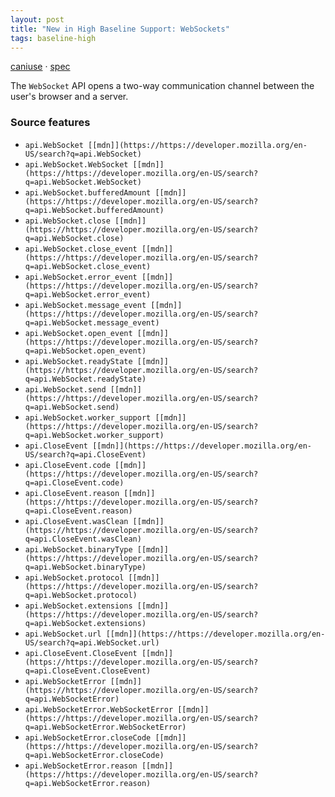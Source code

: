 ```yaml
---
layout: post
title: "New in High Baseline Support: WebSockets"
tags: baseline-high
---
```


[caniuse](https://caniuse.com/?search=websockets) · [spec](https://websockets.spec.whatwg.org/)

The `WebSocket` API opens a two-way communication channel between the user's browser and a server.

### Source features

- ``api.WebSocket [[mdn]](https://https://developer.mozilla.org/en-US/search?q=api.WebSocket)``
- ``api.WebSocket.WebSocket [[mdn]](https://https://developer.mozilla.org/en-US/search?q=api.WebSocket.WebSocket)``
- ``api.WebSocket.bufferedAmount [[mdn]](https://https://developer.mozilla.org/en-US/search?q=api.WebSocket.bufferedAmount)``
- ``api.WebSocket.close [[mdn]](https://https://developer.mozilla.org/en-US/search?q=api.WebSocket.close)``
- ``api.WebSocket.close_event [[mdn]](https://https://developer.mozilla.org/en-US/search?q=api.WebSocket.close_event)``
- ``api.WebSocket.error_event [[mdn]](https://https://developer.mozilla.org/en-US/search?q=api.WebSocket.error_event)``
- ``api.WebSocket.message_event [[mdn]](https://https://developer.mozilla.org/en-US/search?q=api.WebSocket.message_event)``
- ``api.WebSocket.open_event [[mdn]](https://https://developer.mozilla.org/en-US/search?q=api.WebSocket.open_event)``
- ``api.WebSocket.readyState [[mdn]](https://https://developer.mozilla.org/en-US/search?q=api.WebSocket.readyState)``
- ``api.WebSocket.send [[mdn]](https://https://developer.mozilla.org/en-US/search?q=api.WebSocket.send)``
- ``api.WebSocket.worker_support [[mdn]](https://https://developer.mozilla.org/en-US/search?q=api.WebSocket.worker_support)``
- ``api.CloseEvent [[mdn]](https://https://developer.mozilla.org/en-US/search?q=api.CloseEvent)``
- ``api.CloseEvent.code [[mdn]](https://https://developer.mozilla.org/en-US/search?q=api.CloseEvent.code)``
- ``api.CloseEvent.reason [[mdn]](https://https://developer.mozilla.org/en-US/search?q=api.CloseEvent.reason)``
- ``api.CloseEvent.wasClean [[mdn]](https://https://developer.mozilla.org/en-US/search?q=api.CloseEvent.wasClean)``
- ``api.WebSocket.binaryType [[mdn]](https://https://developer.mozilla.org/en-US/search?q=api.WebSocket.binaryType)``
- ``api.WebSocket.protocol [[mdn]](https://https://developer.mozilla.org/en-US/search?q=api.WebSocket.protocol)``
- ``api.WebSocket.extensions [[mdn]](https://https://developer.mozilla.org/en-US/search?q=api.WebSocket.extensions)``
- ``api.WebSocket.url [[mdn]](https://https://developer.mozilla.org/en-US/search?q=api.WebSocket.url)``
- ``api.CloseEvent.CloseEvent [[mdn]](https://https://developer.mozilla.org/en-US/search?q=api.CloseEvent.CloseEvent)``
- ``api.WebSocketError [[mdn]](https://https://developer.mozilla.org/en-US/search?q=api.WebSocketError)``
- ``api.WebSocketError.WebSocketError [[mdn]](https://https://developer.mozilla.org/en-US/search?q=api.WebSocketError.WebSocketError)``
- ``api.WebSocketError.closeCode [[mdn]](https://https://developer.mozilla.org/en-US/search?q=api.WebSocketError.closeCode)``
- ``api.WebSocketError.reason [[mdn]](https://https://developer.mozilla.org/en-US/search?q=api.WebSocketError.reason)``
